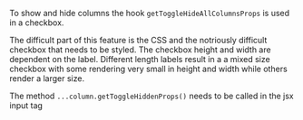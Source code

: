 To show and hide columns the hook `getToggleHideAllColumnsProps` is used in a checkbox.

The difficult part of this feature is the CSS and the notriously difficult checkbox that needs to be styled. The checkbox height and width are dependent on the label. Different length labels result in a a mixed size checkbox with some rendering very small in height and width while others render a larger size.

The method `...column.getToggleHiddenProps()` needs to be called in the jsx input tag
